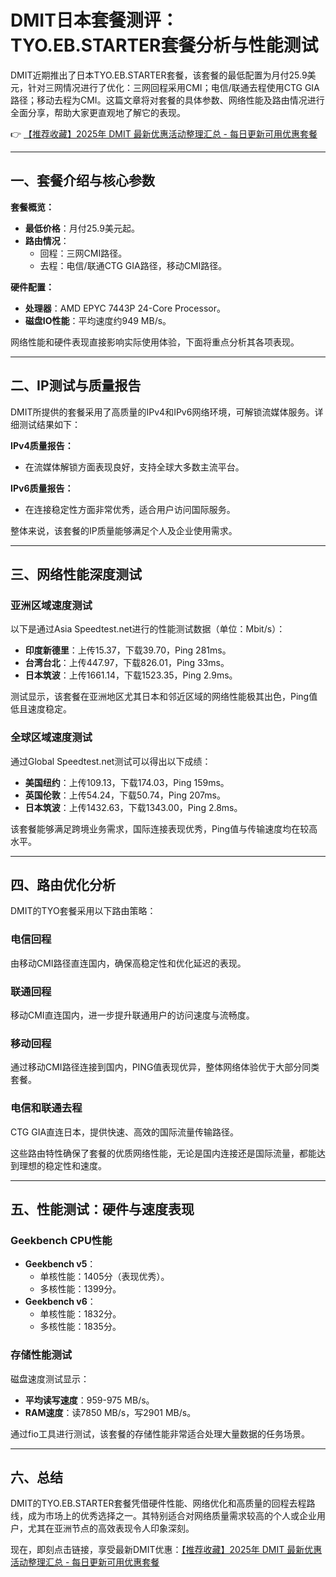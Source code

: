 # DMIT日本套餐测评：TYO.EB.STARTER套餐分析与性能测试

DMIT近期推出了日本TYO.EB.STARTER套餐，该套餐的最低配置为月付25.9美元，针对三网情况进行了优化：三网回程采用CMI；电信/联通去程使用CTG GIA路径；移动去程为CMI。这篇文章将对套餐的具体参数、网络性能及路由情况进行全面分享，帮助大家更直观地了解它的表现。

👉 [【推荐收藏】2025年 DMIT 最新优惠活动整理汇总 - 每日更新可用优惠套餐](https://bit.ly/dmit_coupon)

---

## 一、套餐介绍与核心参数

**套餐概览：**
- **最低价格**：月付25.9美元起。
- **路由情况**：
  - 回程：三网CMI路径。
  - 去程：电信/联通CTG GIA路径，移动CMI路径。
  
**硬件配置：**
- **处理器**：AMD EPYC 7443P 24-Core Processor。
- **磁盘IO性能**：平均速度约949 MB/s。

网络性能和硬件表现直接影响实际使用体验，下面将重点分析其各项表现。

---

## 二、IP测试与质量报告

DMIT所提供的套餐采用了高质量的IPv4和IPv6网络环境，可解锁流媒体服务。详细测试结果如下：

**IPv4质量报告：**
- 在流媒体解锁方面表现良好，支持全球大多数主流平台。
  
**IPv6质量报告：**
- 在连接稳定性方面非常优秀，适合用户访问国际服务。

整体来说，该套餐的IP质量能够满足个人及企业使用需求。

---

## 三、网络性能深度测试

### **亚洲区域速度测试**

以下是通过Asia Speedtest.net进行的性能测试数据（单位：Mbit/s）：

- **印度新德里**：上传15.37，下载39.70，Ping 281ms。
- **台湾台北**：上传447.97，下载826.01，Ping 33ms。
- **日本筑波**：上传1661.14，下载1523.35，Ping 2.9ms。

测试显示，该套餐在亚洲地区尤其日本和邻近区域的网络性能极其出色，Ping值低且速度稳定。

### **全球区域速度测试**
通过Global Speedtest.net测试可以得出以下成绩：

- **美国纽约**：上传109.13，下载174.03，Ping 159ms。
- **英国伦敦**：上传54.24，下载50.74，Ping 207ms。
- **日本筑波**：上传1432.63，下载1343.00，Ping 2.8ms。

该套餐能够满足跨境业务需求，国际连接表现优秀，Ping值与传输速度均在较高水平。

---

## 四、路由优化分析

DMIT的TYO套餐采用以下路由策略：

### **电信回程**
由移动CMI路径直连国内，确保高稳定性和优化延迟的表现。

### **联通回程**
移动CMI直连国内，进一步提升联通用户的访问速度与流畅度。

### **移动回程**
通过移动CMI路径连接到国内，PING值表现优异，整体网络体验优于大部分同类套餐。

### **电信和联通去程**
CTG GIA直连日本，提供快速、高效的国际流量传输路径。

这些路由特性确保了套餐的优质网络性能，无论是国内连接还是国际流量，都能达到理想的稳定性和速度。

---

## 五、性能测试：硬件与速度表现

### **Geekbench CPU性能**
- **Geekbench v5**：
  - 单核性能：1405分（表现优秀）。
  - 多核性能：1399分。
- **Geekbench v6**：
  - 单核性能：1832分。
  - 多核性能：1835分。

### **存储性能测试**
磁盘速度测试显示：
- **平均读写速度**：959-975 MB/s。
- **RAM速度**：读7850 MB/s，写2901 MB/s。

通过fio工具进行测试，该套餐的存储性能非常适合处理大量数据的任务场景。

---

## 六、总结

DMIT的TYO.EB.STARTER套餐凭借硬件性能、网络优化和高质量的回程去程路线，成为市场上的优秀选择之一。其特别适合对网络质量需求较高的个人或企业用户，尤其在亚洲节点的高效表现令人印象深刻。

现在，即刻点击链接，享受最新DMIT优惠：[【推荐收藏】2025年 DMIT 最新优惠活动整理汇总 - 每日更新可用优惠套餐](https://bit.ly/dmit_coupon)
